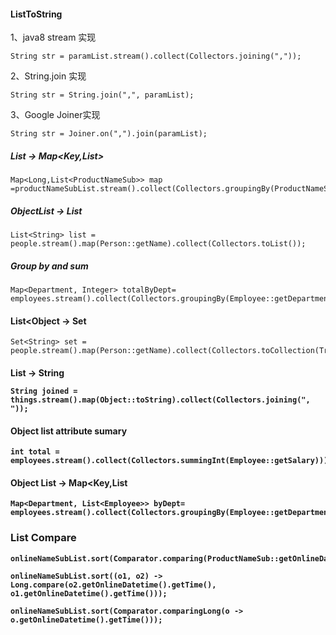 #### ListToString    
1、java8 stream 实现
```
String str = paramList.stream().collect(Collectors.joining(","));
```
2、String.join 实现

```
String str = String.join(",", paramList);
```
3、Google Joiner实现

```
String str = Joiner.on(",").join(paramList);
```
##### List -> Map<Key,List<Value>>

```
Map<Long,List<ProductNameSub>> map =productNameSubList.stream().collect(Collectors.groupingBy(ProductNameSub::getProductId));;
```
##### ObjectList -> List<String>
```
List<String> list = people.stream().map(Person::getName).collect(Collectors.toList());
```
##### Group by and sum
```
Map<Department, Integer> totalByDept= employees.stream().collect(Collectors.groupingBy(Employee::getDepartment,Collectors.summingInt(Employee::getSalary)));
```
#### List<Object -> Set
```
Set<String> set = people.stream().map(Person::getName).collect(Collectors.toCollection(TreeSet::new));
```
#### List<Object> -> String
```
String joined = things.stream().map(Object::toString).collect(Collectors.joining(", "));
```
#### Object list attribute sumary
```
int total = employees.stream().collect(Collectors.summingInt(Employee::getSalary)));
```
#### Object List -> Map<Key,List<Value>
```
Map<Department, List<Employee>> byDept= employees.stream().collect(Collectors.groupingBy(Employee::getDepartment));
```
### List Compare

```
onlineNameSubList.sort(Comparator.comparing(ProductNameSub::getOnlineDatetime));

onlineNameSubList.sort((o1, o2) -> Long.compare(o2.getOnlineDatetime().getTime(), o1.getOnlineDatetime().getTime()));

onlineNameSubList.sort(Comparator.comparingLong(o -> o.getOnlineDatetime().getTime()));

```
